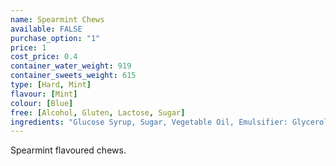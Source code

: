 ```yaml
---
name: Spearmint Chews
available: FALSE
purchase_option: "1"
price: 1
cost_price: 0.4
container_water_weight: 919
container_sweets_weight: 615
type: [Hard, Mint]
flavour: [Mint]
colour: [Blue]
free: [Alcohol, Gluten, Lactose, Sugar]
ingredients: "Glucose Syrup, Sugar, Vegetable Oil, Emulsifier: Glycerol Mono Stearate, Flavours: Spearmint Oil"
---
```

Spearmint flavoured chews.